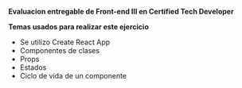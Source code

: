 **Evaluacion entregable de Front-end III en Certified Tech Developer**

**Temas usados para realizar este ejercicio**

- Se utilizo Create React App
- Componentes de clases
- Props
- Estados
- Ciclo de vida de un componente